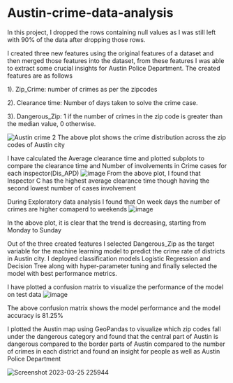 # Austin-crime-data-analysis

In this project, I dropped the rows containing null values as I was still left with 90% of the data after dropping those rows.

I created three new features using the original features of a dataset and then merged those features into the dataset, from these features I was able to extract some 
crucial insights for Austin Police Department.
The created features are as follows

1). Zip_Crime: number of crimes as per the zipcodes

2). Clearance time: Number of days taken to solve the crime case.

3). Dangerous_Zip: 1 if the number of crimes in the zip code is greater than the median value, 0 otherwise.



![Austin crime 2](https://user-images.githubusercontent.com/77584094/228087425-2f4c7aca-e2aa-41b2-b683-ab67fbee1bd3.png)
The above plot shows the crime distribution across the zip codes of Austin city

I have calculated the Average clearance time and plotted subplots to compare the clearance time and Number of involvements in Crime cases for each inspector(Dis_APD)
![image](https://user-images.githubusercontent.com/77584094/228101473-c3172eb5-80fd-4d09-a7c1-d9222cf5c513.png)
From the above plot, I found that Inspector C has the highest average clearance time though having the second lowest number of cases involvement

During Exploratory data analysis I found that On week days the number of crimes are higher comaperd to weekends 
![image](https://user-images.githubusercontent.com/77584094/228095969-3244e67b-9030-487a-918c-d68b8445aa28.png)

In the above plot, it is clear that the trend is decreasing, starting from Monday to Sunday

Out of the three created features I selected Dangerous_Zip as the target variable for the machine learning model to predict the crime rate of districts in Austin city. 
I deployed classification models Logistic Regression and Decision Tree along with hyper-parameter tuning 
and finally selected the model with best performance metrics.

I have plotted a confusion matrix to visualize the performance of the model on test data
![image](https://user-images.githubusercontent.com/77584094/228095324-a17a3298-16fd-45cd-bf91-95b21450750e.png)

The above confusion matrix shows the model performance and the model accuracy is 81.25%

I plotted the Austin map using GeoPandas to visualize which zip codes fall under the dangerous category and found that the central part of Austin is dangerous compared to the border parts of Austin compared to the number of crimes in each district and found an insight for people as well as Austin Police Department

![Screenshot 2023-03-25 225944](https://user-images.githubusercontent.com/77584094/228089617-d8ee8ebc-9875-4b37-adf6-afff0a516bbf.png)

